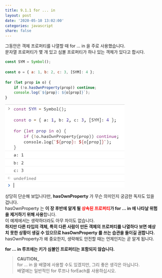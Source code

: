```yaml
---
title: 9.1.1 for ... in
layout: post
date: '2020-05-10 13:02:00'
categories: javascript
share: false
---
```


그동안은 객체 프로퍼티를 나열할 때 for ... in 을 주로 사용했습니다.  
문자열 프로퍼티가 몇 개 있고 심볼 프로퍼티가 하나 있는 객체가 있다고 합시다.

```javascript
const SYM = Symbol();

const o = { a: 1, b: 2, c: 3, [SYM]: 4 };

for (let prop in o) {
	if (!o.hasOwnProperty(prop)) continue;
	console.log(`${prop}: ${o[prop]}`);
}
```

![](/assets/img/learningjs/image74.jpg)

상당히 단순해 보입니다만, **hasOwnProperty** 가 무슨 의미인지 궁금한 독자도 있을 겁니다.  
hasOwnProperty 는 **이 장 후반에 알게 될 <span style="color:red">상속된 프로퍼티</span>가 for ... in 에 나타날 위험을 제거하기 위해 사용**합니다.  
이 예제에서는 생략하더라도 아무 차이도 없습니다.  
**하지만 다른 타입의 객체, 특히 다른 사람이 만든 객체의 프로퍼티를 나열하다 보면 예상치 못한 상황이 생길 수 있으므로 hasOwnProperty 를 쓰는 습관을 들이길 권합니다.**  
hasOwnProperty가 왜 중요한지, 생략해도 안전할 때는 언제인지는 곧 알게 됩니다.

**for ... in 루프에는 키가 심볼인 프로퍼티는 포함되지 않습니다.**

> **CAUTION_**  
> for ... in 을 배열에 사용할 수도 있겠지만, 그리 좋은 생각은 아닙니다.  
> 배열에는 일반적인 for 루프나 forEach를 사용하십시오.